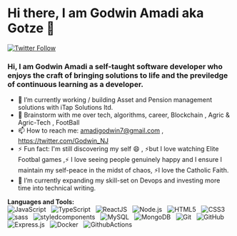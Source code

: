 # Hi there, I am Godwin Amadi aka Gotze 👋

[![Twitter Follow](https://img.shields.io/twitter/follow/Godwin_NJ?color=1DA1F2&logo=twitter&style=for-the-badge)](https://twitter.com/Godwin_NJ)

### Hi, I am Godwin Amadi a self-taught software developer who enjoys the craft of bringing solutions to life and the previledge of continuous learning as a developer.
- 🔭 I’m currently working / building Asset and Pension management solutions with iTap Solutions ltd. 
- 💬 Brainstorm with me over tech, algorithms, career, Blockchain , Agric & Agric-Tech , FootBall 
- 📫 How to reach me: amadigodwin7@gmail.com , https://twitter.com/Godwin_NJ 
- ⚡ Fun fact: I'm still discovering my self 😄 , ⚡but I love watching Elite Footbal games ,⚡ I love seeing people genuinely happy and I ensure I maintain my self-peace in the midst of chaos, ⚡I love the Catholic Faith.
- 🌱 I’m currently expanding my skill-set on Devops and investing more time into technical writing.

**Languages and Tools:** <br/>
![JavaScript](https://img.shields.io/badge/-JavaScript-black?logo=javascript&style=social)&nbsp;&nbsp;
![TypeScript](https://img.shields.io/badge/-TypeScript-black?logo=typescript&style=social)&nbsp;&nbsp;
![ReactJS](https://img.shields.io/badge/-React-blue?logo=react&style=social)&nbsp;&nbsp;
![Node.js](https://img.shields.io/badge/-Node.JS-black?logo=node.js&style=social)&nbsp;&nbsp;
![HTML5](https://img.shields.io/badge/-HTML5-black?logo=html5&style=social)&nbsp;&nbsp;
![CSS3](https://img.shields.io/badge/-CSS3-black?logo=css3&style=social)&nbsp;&nbsp;
![sass](https://img.shields.io/badge/-sass-black?logo=sass&style=social)&nbsp;&nbsp;
![styledcomponents](https://img.shields.io/badge/-styledcomponents-black?logo=styledcomponents&style=social)&nbsp;&nbsp;
![MySQL](https://img.shields.io/badge/-MySQL-black?logo=mysql&style=social)&nbsp;&nbsp;
![MongoDB](https://img.shields.io/badge/-MongoDB-black?logo=mongodb&style=social)&nbsp;&nbsp;
![Git](https://img.shields.io/badge/-Git-black?logo=git&style=social)&nbsp;&nbsp;
![GitHub](https://img.shields.io/badge/-GitHub-black?logo=github&style=social)&nbsp;&nbsp;
![Express.js](https://img.shields.io/badge/-Express.js-black?logo=express.js&style=social)&nbsp;&nbsp;
![Docker](https://img.shields.io/badge/-Docker-black?logo=docker&style=social)&nbsp;&nbsp;
![GithubActions](https://img.shields.io/badge/-GithubActions-black?logo=githubactions&style=social)&nbsp;&nbsp;
<!--
**Godwin-NJ/godwin-nj** is a ✨ _special_ ✨ repository because its `README.md` (this file) appears on your GitHub profile.
[iTap](https://www.itapsolutions.com/) 
Here are some ideas to get you started:

- 🔭 I’m currently working on ...
- 🌱 I’m currently learning ...
- 👯 I’m looking to collaborate on ...
- 🤔 I’m looking for help with ...
- 💬 Ask me about ...
- 📫 How to reach me: ...
- 😄 Pronouns: ...
- ⚡ Fun fact: ...
-->
